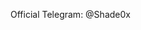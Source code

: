 Official Telegram: @Shade0x

<!---
Levi0x/Levi0x is a ✨ special ✨ repository because its `README.md` (this file) appears on your GitHub profile.
You can click the Preview link to take a look at your changes.
--->
